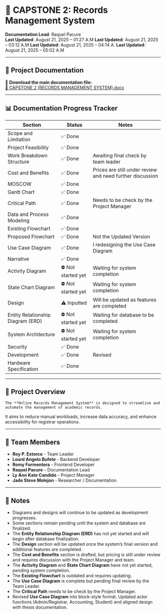 # 📁 CAPSTONE 2: Records Management System

**Documentation Lead**: Raquel Pacure  
**Last Updated**: August 21, 2025 – 01:27 A.M
**Last Updated**: August 21, 2025 – 03:12 A.M
**Last Updated**: August 21, 2025 – 04:14 A.
**Last Updated**: August 21, 2025 – 05:02 A.M




---

## 📄 Project Documentation

🔗 **Download the main documentation file:**  
[📎 CAPSTONE 2 (RECORDS MANAGEMENT SYSTEM).docx](hhttps://docs.google.com/document/d/17ZBFURFWhi7ilaLFSU6EnHXpOYuCTjin/edit?usp=sharing&ouid=104714777232985337086&rtpof=true&sd=true)  

---

## 📊 Documentation Progress Tracker

| **Section**                           | **Status**          | **Notes**                                        |
|---------------------------------------|---------------------|--------------------------------------------------|
| Scope and Limitation                  | ✅ Done              |                                                  |
| Project Feasibility                   | ✅ Done              |                                                  |
| Work Breakdown Structure              | ✅ Done              | Awaiting final check by team leader              |
| Cost and Benefits                     | ✅ Done              | Prices are still under review and need further discussion   |
| MOSCOW                                | ✅ Done              |                                                  |
| Gantt Chart                           | ✅ Done              |                                                  |
| Critical Path                         | ✅ Done              | Needs to be check by the Project Manager         |
| Data and Process Modeling             | ✅ Done              |                                                  |
| Existing Flowchart                    | ✅ Done              |                                                  |
| Proposed Flowchart                    | ✅ Done              | Not the Updated Version                          |
| Use Case Diagram                      | ✅ Done              | I redesigning the Use Case Diagram               |
| Narrative                             | ✅ Done              |                                                  |
| Activity Diagram                      | ⛔ Not started yet   | Waiting for system completion                    |
| State Chart Diagram                   | ⛔ Not started yet   | Waiting for system completion                    |
| Design                                | ⚠️ Inputted          | Will be updated as features are completed        |
| Entity Relationship Diagram (ERD)     | ⛔ Not started yet   | Waiting for database to be completed             |
| System Architecture                   | ⛔ Not started yet   | Waiting for system completion                    |
| Security                              | ✅ Done              |                                                  |
| Development                           | ✅ Done              | Revised                                          |
| Hardware Specification                | ✅ Done              |                                                  |

---

## 📌 Project Overview

    The **Online Records Management System** is designed to streamline and automate the management of academic records.  
It aims to reduce manual workloads, increase data accuracy, and enhance accessibility for registrar operations.

---

## 👥 Team Members
- **Roy P. Estorco** - Team Leader
- **Lourd Angelo Bufete** - Backend Developer
- **Romy Formentera** - Frontend Developer
- **Raquel Pacure** – Documentation Lead  
- **Ly Ann Kate Candido** - Project Manager
- **Jade Steve Molejon** - Researcher / Documentation

---

## 📝 Notes
- Diagrams and designs will continue to be updated as development progresses.  
- Some sections remain pending until the system and database are finalized.  
- The **Entity Relationship Diagram (ERD)** has not yet started and will begin after database finalization.  
- The **Design** section will be updated once the system’s final version and additional features are completed.  
- The **Cost and Benefits** section is drafted, but pricing is still under review and requires discussion with the Project Manager and team.  
- The **Activity Diagram** and **State Chart Diagram** have not yet started, pending system completion.  
- The **Existing Flowchart** is outdated and requires updating.  
- The **Use Case Diagram** is complete but pending final review by the Team Leader.  
- The **Critical Path** needs to be check by the Project Manager.
- Revised **Use Case Diagram** into block-style format. Updated actor functions (Admin/Registrar, Accounting, Student) and aligned design with thesis documentation.